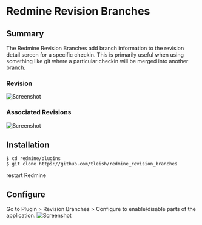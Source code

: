 # Redmine Revision Branches

## Summary

The Redmine Revision Branches add branch information to the revision detail screen for a specific checkin.  This is primarily useful when using something like git where a particular checkin will be merged into another branch.

### Revision
![Screenshot](https://raw.githubusercontent.com/tleish/redmine_revision_branches/master/screenshot.png)

### Associated Revisions
![Screenshot](https://raw.githubusercontent.com/tleish/redmine_revision_branches/master/screenshot_associated_revisions.png)

## Installation

```
$ cd redmine/plugins
$ git clone https://github.com/tleish/redmine_revision_branches
```

restart Redmine

## Configure
Go to Plugin > Revision Branches > Configure to enable/disable parts of the application.
![Screenshot](https://raw.githubusercontent.com/tleish/redmine_revision_branches/master/screenshot_configure.png)
